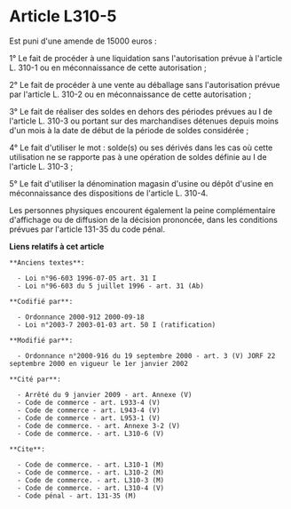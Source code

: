 # Article L310-5

Est puni d'une amende de 15000 euros :

1° Le fait de procéder à une liquidation sans l'autorisation prévue à l'article L. 310-1 ou en méconnaissance de cette
autorisation ;

2° Le fait de procéder à une vente au déballage sans l'autorisation prévue par l'article L. 310-2 ou en méconnaissance de
cette autorisation ;

3° Le fait de réaliser des soldes en dehors des périodes prévues au I de l'article L. 310-3 ou portant sur des marchandises
détenues depuis moins d'un mois à la date de début de la période de soldes considérée ;

4° Le fait d'utiliser le mot : solde(s) ou ses dérivés dans les cas où cette utilisation ne se rapporte pas à une opération
de soldes définie au I de l'article L. 310-3 ;

5° Le fait d'utiliser la dénomination magasin d'usine ou dépôt d'usine en méconnaissance des dispositions de l'article L.
310-4.

Les personnes physiques encourent également la peine complémentaire d'affichage ou de diffusion de la décision prononcée,
dans les conditions prévues par l'article 131-35 du code pénal.

**Liens relatifs à cet article**

	**Anciens textes**:

	  - Loi n°96-603 1996-07-05 art. 31 I
	  - Loi n°96-603 du 5 juillet 1996 - art. 31 (Ab)

	**Codifié par**:

	  - Ordonnance 2000-912 2000-09-18
	  - Loi n°2003-7 2003-01-03 art. 50 I (ratification)

	**Modifié par**:

	  - Ordonnance n°2000-916 du 19 septembre 2000 - art. 3 (V) JORF 22 septembre 2000 en vigueur le 1er janvier 2002

	**Cité par**:

	  - Arrêté du 9 janvier 2009 - art. Annexe (V)
	  - Code de commerce - art. L933-4 (V)
	  - Code de commerce - art. L943-4 (V)
	  - Code de commerce - art. L953-1 (V)
	  - Code de commerce. - art. Annexe 3-2 (V)
	  - Code de commerce. - art. L310-6 (V)

	**Cite**:

	  - Code de commerce. - art. L310-1 (M)
	  - Code de commerce. - art. L310-2 (M)
	  - Code de commerce. - art. L310-3 (M)
	  - Code de commerce. - art. L310-4 (V)
	  - Code pénal - art. 131-35 (M)
